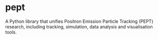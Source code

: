 # pept
A Python library that unifies Positron Emission Particle Tracking (PEPT) research, including tracking, simulation, data analysis and visualisation tools.
